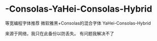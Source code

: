 # -Consolas-YaHei-Consolas-Hybrid
等宽编程字体推荐 微软雅黑+Consolas的混合字体 YaHei-Consolas-Hybrid

来源于网络，我只在此备份以防丢失。
有问题我解决不了
